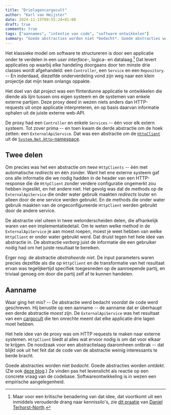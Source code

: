 ```yaml
---
title: "Drielagencargocult"
author: "Karl van Heijster"
date: 2024-11-15T09:55:24+01:00
draft: true
comments: true
tags: ["aannames", "intentie van code", "software ontwikkelen"]
summary: "Goede abstracties worden niet *bedacht*. Goede abstracties worden *ontdekt*. Ze vinden pas het levenslicht als reactie op een concrete vraag van de codebase. Softwareontwikkeling is in wezen een empirische aangelegenheid."
---
```


Het klassieke model om software te structureren is door een applicatie onder te verdelen in een *user interface*-, logica- en datalaag.[^1] Dat levert applicaties op waarbij elke handeling doorgaans door ten minste drie classes wordt afgehandeld: een `Controller`, een `Service` en een `Repository`. -- En inderdaad, diezelfde onderverdeling vond zijn weg naar een klein projectje dat mijn team onlangs oppakte. 


Het doel van dat project was een flinterdunne applicatie te ontwikkelen die diende als lijm tussen ons eigen systeem en de systemen van enkele externe partijen. Deze proxy deed in wezen niets anders dan HTTP-requests uit onze applicatie interpreteren, en op basis daarvan informatie ophalen uit de juiste externe web-API.


De proxy had een `Controller` en enkele `Services` -- één voor elk extern systeem. Tot zover prima -- en toen kwam de derde abstractie om de hoek zetten: een `ExternalApiService`. Dat was een abstractie om de [`HttpClient`](https://learn.microsoft.com/en-us/dotnet/api/system.net.http.httpclient?view=net-8.0 "'HttpClient Class', Microsoft documentatie") uit de [`System.Net.Http`-namespace](https://learn.microsoft.com/en-us/dotnet/api/system.net.http?view=net-8.0 "'System.Net.Http Namespace', Microsoft documentatie").


## Twee delen


Om precies was het een abstractie om *twee* `HttpClients` -- één met automatische *redirects* en één zonder. Want het ene externe systeem gaf ons alle informatie die we nodig hadden in de header van een HTTP-response die de `HttpClient` zonder verdere configuratie ongemerkt zou hebben ingeslikt, en het andere niet. Het gevolg was dat de methods op de `ExternalApiService` die onder water gebruik maakten *redirects* louter en alleen door de ene service werden gebruikt. En de methods die onder water gebruik maakten van de ongeconfigureerde `HttpClient` werden gebruikt door de andere service. 


De abstractie viel uiteen in twee welonderscheiden delen, die afhankelijk waren van een implementatiedetail. Om te weten welke method in de `ExternalApiService` je aan moest roepen, moest je weet hebben van welke `HttpClient` er onder water gebruikt werd. Dat druist tegen het hele idee van abstractie in. De abstractie *verborg* juist de informatie die een gebruiker nodig had om het juiste resultaat te bereiken.


Erger nog: de abstractie *abstraheerde niet*. De input parameters waren precies dezelfde als die op `HttpClient` en de transformatie van het resultaat ervan was tegelijkertijd specifiek toegesneden op de aanroepende partij, en triviaal genoeg om door die partij zelf af te kunnen handelen.


## Aanname


Waar ging het mis? -- De abstractie werd bedacht *voordat* de code werd geschreven. Hij berustte op een aanname -- de aanname dat er überhaupt een derde abstractie *moest* zijn. De `ExternalApiService` was het resultaat van een [cargocult](https://en.wikipedia.org/wiki/Cargo_cult "'Cargo cult', Wikipedia") die ten onrechte meent dat elke applicatie drie lagen moet hebben.


Het hele idee van de proxy was om HTTP requests te maken naar externe systemen. `HttpClient` biedt al alles wat ervoor nodig is om dat voor elkaar te krijgen. De noodzaak voor een abstractielaag daaromheen ontbrak -- dat blijkt ook uit het feit dat de code van de abstractie weinig interessants te berde bracht.


Goede abstracties worden niet *bedacht*. Goede abstracties worden *ontdekt*. (Zie ook [deze blog](/blog/23/12/codefluisteren/ "'Codefluisteren'").) Ze vinden pas het levenslicht als reactie op een concrete vraag van de codebase. Softwareontwikkeling is in wezen een empirische aangelegenheid.


[^1]: Maar voor een kritische benadering van dat idee, dat voortkomt uit een inmiddels verouderde drang naar kennissilo's, zie [dit praatje](https://www.youtube.com/watch?v=WPCrGYjrJ1Y "'The Most Dangerous Phrase • Daniel Terhorst-North • GOTO 2023', YouTube") van [Daniel Terhorst-North](https://dannorth.net/).
